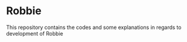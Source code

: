 # Robbie
This repository contains the codes and some explanations in regards to development of Robbie
